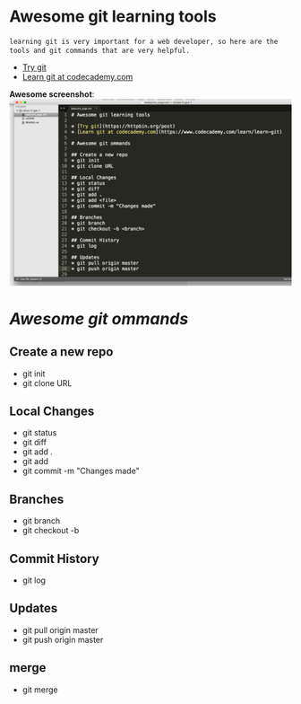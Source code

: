 # Awesome git learning tools

	learning git is very important for a web developer, so here are the tools and git commands that are very helpful.

* [Try git](https://httpbin.org/post)
* [Learn git at codecademy.com](https://www.codecademy.com/learn/learn-git)

**Awesome screenshot**:
![Awesome screen shot](./Awesome_Screen_Shot.png)

# *Awesome git ommands*

## Create a new repo
* git init
* git clone URL

## Local Changes
* git status
* git diff
* git add .
* git add <file>
* git commit -m "Changes made"

## Branches
* git branch
* git checkout -b <branch>

## Commit History
* git log

## Updates
* git pull origin master
* git push origin master

## merge
* git merge <branch>
